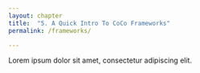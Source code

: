 ```yaml
---
layout: chapter
title:  "5. A Quick Intro To CoCo Frameworks"
permalink: /frameworks/

---
```

Lorem ipsum dolor sit amet, consectetur adipiscing elit. 